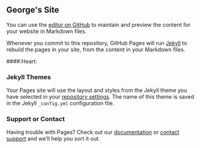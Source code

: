 ## George's Site

You can use the [editor on GitHub](https://github.com/Emmylou27/Em27.Github.io/edit/master/README.md) to maintain and preview the content for your website in Markdown files.

Whenever you commit to this repository, GitHub Pages will run [Jekyll](https://jekyllrb.com/) to rebuild the pages in your site, from the content in your Markdown files.

####:Heart:

### Jekyll Themes

Your Pages site will use the layout and styles from the Jekyll theme you have selected in your [repository settings](https://github.com/Emmylou27/Em27.Github.io/settings). The name of this theme is saved in the Jekyll `_config.yml` configuration file.

### Support or Contact

Having trouble with Pages? Check out our [documentation](https://help.github.com/categories/github-pages-basics/) or [contact support](https://github.com/contact) and we’ll help you sort it out.
